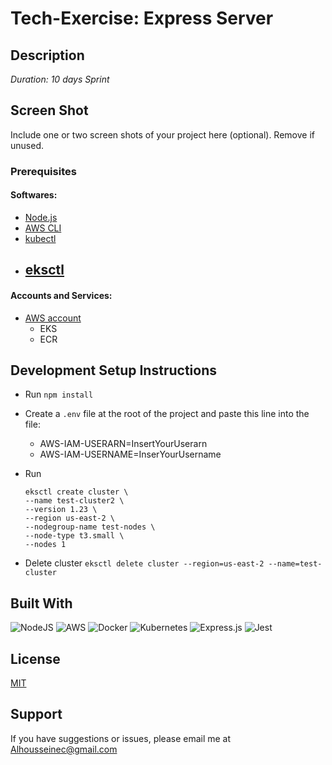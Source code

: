 # Tech-Exercise: Express Server

## Description

_Duration: 10 days Sprint_


## Screen Shot

Include one or two screen shots of your project here (optional). Remove if unused.

### Prerequisites

#### Softwares:

- [Node.js](https://nodejs.org/en/)
- [AWS CLI](https://aws.amazon.com/cli/)
- [kubectl](https://kubernetes.io/docs/tasks/tools/)
- [eksctl](https://github.com/weaveworks/eksctl)
    - 

#### Accounts and Services:
- [AWS account](https://aws.amazon.com/free/)
    - EKS
    - ECR


## Development Setup Instructions

- Run `npm install`

- Create a `.env` file at the root of the project and paste this line into the file:
    - AWS-IAM-USERARN=InsertYourUserarn
    - AWS-IAM-USERNAME=InserYourUsername


- Run 
    ```
    eksctl create cluster \
    --name test-cluster2 \
    --version 1.23 \
    --region us-east-2 \
    --nodegroup-name test-nodes \
    --node-type t3.small \
    --nodes 1
    ```

- Delete cluster `eksctl delete cluster --region=us-east-2 --name=test-cluster`


## Built With

![NodeJS](https://img.shields.io/badge/node.js-6DA55F?style=for-the-badge&logo=node.js&logoColor=white)
![AWS](https://img.shields.io/badge/Amazon_AWS-FF9900?style=for-the-badge&logo=amazonaws&logoColor=white)
![Docker](https://img.shields.io/badge/docker-%230db7ed.svg?style=for-the-badge&logo=docker&logoColor=white)
![Kubernetes](https://img.shields.io/badge/kubernetes-%23326ce5.svg?style=for-the-badge&logo=kubernetes&logoColor=white)
![Express.js](https://img.shields.io/badge/express.js-%23404d59.svg?style=for-the-badge&logo=express&logoColor=%2361DAFB)
![Jest](https://img.shields.io/badge/-jest-%23C21325?style=for-the-badge&logo=jest&logoColor=white)

## License
[MIT](https://choosealicense.com/licenses/mit/)

## Support
If you have suggestions or issues, please email me at Alhousseinec@gmail.com
